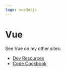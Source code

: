 ```yaml
---
logo: vuedotjs
---
```

# Vue

See Vue on my other sites:

- [Dev Resources](https://michaelcurrin.github.io/dev-resources/resources/javascript/packages/vue/)
- [Code Cookbook](https://michaelcurrin.github.io/code-cookbook/recipes/javascript/packages/vue/)
